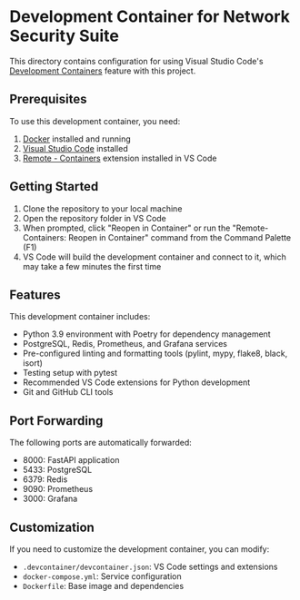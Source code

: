 # Development Container for Network Security Suite

This directory contains configuration for using Visual Studio Code's [Development Containers](https://code.visualstudio.com/docs/remote/containers) feature with this project.

## Prerequisites

To use this development container, you need:

1. [Docker](https://www.docker.com/products/docker-desktop) installed and running
2. [Visual Studio Code](https://code.visualstudio.com/) installed
3. [Remote - Containers](https://marketplace.visualstudio.com/items?itemName=ms-vscode-remote.remote-containers) extension installed in VS Code

## Getting Started

1. Clone the repository to your local machine
2. Open the repository folder in VS Code
3. When prompted, click "Reopen in Container" or run the "Remote-Containers: Reopen in Container" command from the Command Palette (F1)
4. VS Code will build the development container and connect to it, which may take a few minutes the first time

## Features

This development container includes:

- Python 3.9 environment with Poetry for dependency management
- PostgreSQL, Redis, Prometheus, and Grafana services
- Pre-configured linting and formatting tools (pylint, mypy, flake8, black, isort)
- Testing setup with pytest
- Recommended VS Code extensions for Python development
- Git and GitHub CLI tools

## Port Forwarding

The following ports are automatically forwarded:

- 8000: FastAPI application
- 5433: PostgreSQL
- 6379: Redis
- 9090: Prometheus
- 3000: Grafana

## Customization

If you need to customize the development container, you can modify:

- `.devcontainer/devcontainer.json`: VS Code settings and extensions
- `docker-compose.yml`: Service configuration
- `Dockerfile`: Base image and dependencies